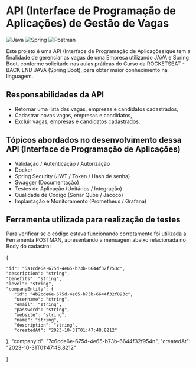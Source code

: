 # API (Interface de Programação de Aplicações) de Gestão de Vagas
![Java](https://img.shields.io/badge/java-%23ED8B00.svg?style=for-the-badge&logo=openjdk&logoColor=white) ![Spring](https://img.shields.io/badge/spring-%236DB33F.svg?style=for-the-badge&logo=spring&logoColor=white) ![Postman](https://img.shields.io/badge/Postman-FF6C37.svg?style=for-the-badge&logo=Postman&logoColor=white)

Este projeto é uma API (Interface de Programação de Aplicações)que tem a finalidade de gerenciar as vagas de uma Empresa utilizando JAVA e Spring Boot, conforme solicitado nas aulas práticas do Curso da ROCKETSEAT - BACK END JAVA (Spring Boot), para obter maior conhecimento na linguagem.

## Responsabilidades da API
- Retornar uma lista das vagas, empresas e candidatos cadastrados,
- Cadastrar novas vagas, empresas e candidatos,
- Excluir vagas, empresas e candidatos cadastrados.

## Tópicos abordados no desenvolvimento dessa API (Interface de Programação de Aplicações)
- Validação / Autenticação / Autorização
- Docker
- Spring Security (JWT / Token / Hash de senha)
- Swagger (Documentação)
- Testes de Aplicação (Unitários / Integração)
- Qualidade de Código (Sonar Qube / Jacoco)
- Implantação e Monitoramento (Prometheus / Grafana)

## Ferramenta utilizada para realização de testes
Para verificar se o código estava funcionando corretamente foi utilizada a Ferramenta POSTMAN, apresentando a mensagem abaixo relacionada no Body do cadastro:

{
    
    "id": "5a1cde6e-675d-4e65-b73b-6644f32f753c",
    "description": "string",
    "benefits": "string",
    "level": "string",
    "companyEntity": {
       "id": "4b2cde6e-675d-4e65-b73b-6644f32f893c",
       "username": "string",
       "email": "string",
       "password": "string",
       "website": "string",
       "name": "string",
       "description": "string",
       "createdAt": "2023-10-31T01:47:48.8212"
   },
    "companyId": "7c6cde6e-675d-4e65-b73b-6644f32f954n",
    "createdAt": "2023-10-31T01:47:48.8212"
    
}
    
